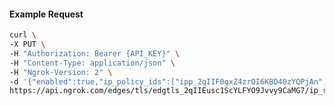 <!-- Code generated for API Clients. DO NOT EDIT. -->

#### Example Request

```bash
curl \
-X PUT \
-H "Authorization: Bearer {API_KEY}" \
-H "Content-Type: application/json" \
-H "Ngrok-Version: 2" \
-d '{"enabled":true,"ip_policy_ids":["ipp_2qIIF0gxZ4zrOI6KBD40zYQPjAn","ipp_2qIIEyOTMqyuHIAmY7Gq6kvd4sb"]}' \
https://api.ngrok.com/edges/tls/edgtls_2qIIEusc1ScYLFYO9Jvvy9CaMG7/ip_restriction
```
